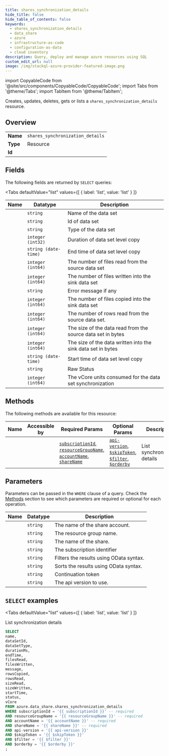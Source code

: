 ```yaml
--- 
title: shares_synchronization_details
hide_title: false
hide_table_of_contents: false
keywords:
  - shares_synchronization_details
  - data_share
  - azure
  - infrastructure-as-code
  - configuration-as-data
  - cloud inventory
description: Query, deploy and manage azure resources using SQL
custom_edit_url: null
image: /img/stackql-azure-provider-featured-image.png
---
```


import CopyableCode from '@site/src/components/CopyableCode/CopyableCode';
import Tabs from '@theme/Tabs';
import TabItem from '@theme/TabItem';

Creates, updates, deletes, gets or lists a <code>shares_synchronization_details</code> resource.

## Overview
<table><tbody>
<tr><td><b>Name</b></td><td><code>shares_synchronization_details</code></td></tr>
<tr><td><b>Type</b></td><td>Resource</td></tr>
<tr><td><b>Id</b></td><td><CopyableCode code="azure.data_share.shares_synchronization_details" /></td></tr>
</tbody></table>

## Fields

The following fields are returned by `SELECT` queries:

<Tabs
    defaultValue="list"
    values={[
        { label: 'list', value: 'list' }
    ]}
>
<TabItem value="list">

<table>
<thead>
    <tr>
    <th>Name</th>
    <th>Datatype</th>
    <th>Description</th>
    </tr>
</thead>
<tbody>
<tr>
    <td><CopyableCode code="name" /></td>
    <td><code>string</code></td>
    <td>Name of the data set</td>
</tr>
<tr>
    <td><CopyableCode code="dataSetId" /></td>
    <td><code>string</code></td>
    <td>Id of data set</td>
</tr>
<tr>
    <td><CopyableCode code="dataSetType" /></td>
    <td><code>string</code></td>
    <td>Type of the data set</td>
</tr>
<tr>
    <td><CopyableCode code="durationMs" /></td>
    <td><code>integer (int32)</code></td>
    <td>Duration of data set level copy</td>
</tr>
<tr>
    <td><CopyableCode code="endTime" /></td>
    <td><code>string (date-time)</code></td>
    <td>End time of data set level copy</td>
</tr>
<tr>
    <td><CopyableCode code="filesRead" /></td>
    <td><code>integer (int64)</code></td>
    <td>The number of files read from the source data set</td>
</tr>
<tr>
    <td><CopyableCode code="filesWritten" /></td>
    <td><code>integer (int64)</code></td>
    <td>The number of files written into the sink data set</td>
</tr>
<tr>
    <td><CopyableCode code="message" /></td>
    <td><code>string</code></td>
    <td>Error message if any</td>
</tr>
<tr>
    <td><CopyableCode code="rowsCopied" /></td>
    <td><code>integer (int64)</code></td>
    <td>The number of files copied into the sink data set</td>
</tr>
<tr>
    <td><CopyableCode code="rowsRead" /></td>
    <td><code>integer (int64)</code></td>
    <td>The number of rows read from the source data set.</td>
</tr>
<tr>
    <td><CopyableCode code="sizeRead" /></td>
    <td><code>integer (int64)</code></td>
    <td>The size of the data read from the source data set in bytes</td>
</tr>
<tr>
    <td><CopyableCode code="sizeWritten" /></td>
    <td><code>integer (int64)</code></td>
    <td>The size of the data written into the sink data set in bytes</td>
</tr>
<tr>
    <td><CopyableCode code="startTime" /></td>
    <td><code>string (date-time)</code></td>
    <td>Start time of data set level copy</td>
</tr>
<tr>
    <td><CopyableCode code="status" /></td>
    <td><code>string</code></td>
    <td>Raw Status</td>
</tr>
<tr>
    <td><CopyableCode code="vCore" /></td>
    <td><code>integer (int64)</code></td>
    <td>The vCore units consumed for the data set synchronization</td>
</tr>
</tbody>
</table>
</TabItem>
</Tabs>

## Methods

The following methods are available for this resource:

<table>
<thead>
    <tr>
    <th>Name</th>
    <th>Accessible by</th>
    <th>Required Params</th>
    <th>Optional Params</th>
    <th>Description</th>
    </tr>
</thead>
<tbody>
<tr>
    <td><a href="#list"><CopyableCode code="list" /></a></td>
    <td><CopyableCode code="select" /></td>
    <td><a href="#parameter-subscriptionId"><code>subscriptionId</code></a>, <a href="#parameter-resourceGroupName"><code>resourceGroupName</code></a>, <a href="#parameter-accountName"><code>accountName</code></a>, <a href="#parameter-shareName"><code>shareName</code></a></td>
    <td><a href="#parameter-api-version"><code>api-version</code></a>, <a href="#parameter-$skipToken"><code>$skipToken</code></a>, <a href="#parameter-$filter"><code>$filter</code></a>, <a href="#parameter-$orderby"><code>$orderby</code></a></td>
    <td>List synchronization details</td>
</tr>
</tbody>
</table>

## Parameters

Parameters can be passed in the `WHERE` clause of a query. Check the [Methods](#methods) section to see which parameters are required or optional for each operation.

<table>
<thead>
    <tr>
    <th>Name</th>
    <th>Datatype</th>
    <th>Description</th>
    </tr>
</thead>
<tbody>
<tr id="parameter-accountName">
    <td><CopyableCode code="accountName" /></td>
    <td><code>string</code></td>
    <td>The name of the share account.</td>
</tr>
<tr id="parameter-resourceGroupName">
    <td><CopyableCode code="resourceGroupName" /></td>
    <td><code>string</code></td>
    <td>The resource group name.</td>
</tr>
<tr id="parameter-shareName">
    <td><CopyableCode code="shareName" /></td>
    <td><code>string</code></td>
    <td>The name of the share.</td>
</tr>
<tr id="parameter-subscriptionId">
    <td><CopyableCode code="subscriptionId" /></td>
    <td><code>string</code></td>
    <td>The subscription identifier</td>
</tr>
<tr id="parameter-$filter">
    <td><CopyableCode code="$filter" /></td>
    <td><code>string</code></td>
    <td>Filters the results using OData syntax.</td>
</tr>
<tr id="parameter-$orderby">
    <td><CopyableCode code="$orderby" /></td>
    <td><code>string</code></td>
    <td>Sorts the results using OData syntax.</td>
</tr>
<tr id="parameter-$skipToken">
    <td><CopyableCode code="$skipToken" /></td>
    <td><code>string</code></td>
    <td>Continuation token</td>
</tr>
<tr id="parameter-api-version">
    <td><CopyableCode code="api-version" /></td>
    <td><code>string</code></td>
    <td>The api version to use.</td>
</tr>
</tbody>
</table>

## `SELECT` examples

<Tabs
    defaultValue="list"
    values={[
        { label: 'list', value: 'list' }
    ]}
>
<TabItem value="list">

List synchronization details

```sql
SELECT
name,
dataSetId,
dataSetType,
durationMs,
endTime,
filesRead,
filesWritten,
message,
rowsCopied,
rowsRead,
sizeRead,
sizeWritten,
startTime,
status,
vCore
FROM azure.data_share.shares_synchronization_details
WHERE subscriptionId = '{{ subscriptionId }}' -- required
AND resourceGroupName = '{{ resourceGroupName }}' -- required
AND accountName = '{{ accountName }}' -- required
AND shareName = '{{ shareName }}' -- required
AND api-version = '{{ api-version }}'
AND $skipToken = '{{ $skipToken }}'
AND $filter = '{{ $filter }}'
AND $orderby = '{{ $orderby }}'
;
```
</TabItem>
</Tabs>
